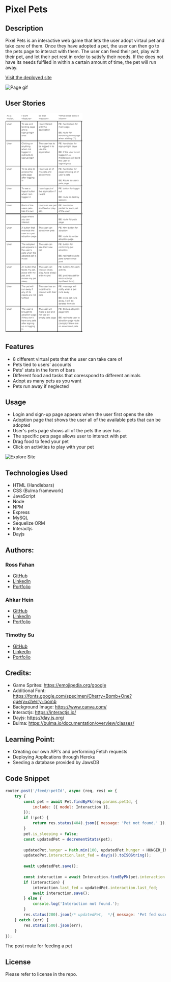 # Pixel Pets

## Description
Pixel Pets is an interactive web game that lets the user adopt virtaul pet and take care of them. Once they have adopted a pet, the user can then go to the pets page to interact with them. The user can feed their pet, play with their pet, and let their pet rest in order to satisfy their needs. If the does not have its needs fulfiled in within a certain amount of time, the pet will run away.

[Visit the deployed site](https://evening-shore-08297-d73707de49e0.herokuapp.com)

![Page gif](./assets/Pixel%20Pets.gif)
## User Stories
![User Stories](./assets/userstory.png)

## Features



* 8 different virtual pets that the user can take care of
* Pets tied to users' accounts
* Pets' stats in the form of bars
* Different food and tasks that coresspond to different animals
* Adopt as many pets as you want
* Pets run away if neglected

## Usage
* Login and sign-up page appears when the user first opens the site
* Adoption page that shows the user all of the available pets that can be adopted
* User's pets page shows all of the pets the user has
* The specific pets page allows user to interact with pet
* Drag food to feed your pet
* Click on activities to play with your pet

![Explore Site](./assets/Pixel%20Pets-2.gif)
## Technologies Used
* HTML (Handlebars)
*	CSS (Bulma framework)
*	JavaScript
* Node
* NPM
* Express
* MySQL
* Sequelize ORM
* Interactjs
* Dayjs

## Authors:

### Ross Fahan
* [GitHub](https://github.com/RossFahan)
* [LinkedIn](https://www.linkedin.com/in/rossfahan/)
* [Portfolio]()

### Ahkar Hein
* [GitHub](https://github.com/ahkar-hein)
* [LinkedIn](https://www.linkedin.com/in/ahkar-hein-9b4065100/)
* [Portfolio](https://ahkar-hein.github.io/Portfolio-website/)

### Timothy Su
* [GitHub](https://github.com/timothysu1)
* [LinkedIn](https://www.linkedin.com/in/timothysu1/)
* [Portfolio](https://timothysu1.github.io/portfolio-timothysu/)

## Credits:
* Game Sprites: https://emojipedia.org/google 
* Additional Font: https://fonts.google.com/specimen/Cherry+Bomb+One?query=cherry+bomb 
* Background Image: https://www.canva.com/
* Interactjs: https://interactjs.io/
* Dayjs: https://day.js.org/
* Bulma: https://bulma.io/documentation/overview/classes/

## Learning Point:
* Creating our own API's and performing Fetch requests
* Deploying Applications through Heroku
* Seeding a database provided by JawsDB

## Code Snippet
```js
router.post('/feed/:petId', async (req, res) => {
    try {
        const pet = await Pet.findByPk(req.params.petId, {
            include: [{ model: Interaction }],
        });
        if (!pet) {
            return res.status(404).json({ message: 'Pet not found.' });
        }
        pet.is_sleeping = false;
        const updatedPet = decrementStats(pet);

        updatedPet.hunger = Math.min(100, updatedPet.hunger + HUNGER_INCREMENT_WHEN_FED);
        updatedPet.interaction.last_fed = dayjs().toISOString();

        await updatedPet.save();

        const interaction = await Interaction.findByPk(pet.interaction.id);
        if (interaction) {
            interaction.last_fed = updatedPet.interaction.last_fed;
            await interaction.save();
        } else {
            console.log('Interaction not found.');
        }
        res.status(200).json(/* updatedPet,  */{ message: 'Pet fed successfully.' });
    } catch (err) {
        res.status(500).json(err);
    }
});
```
The post route for feeding a pet 

## License

Please refer to license in the repo.